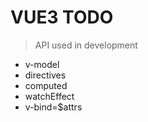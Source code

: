 # VUE3 TODO

>API used in development

- v-model
- directives
- computed
- watchEffect
- v-bind=$attrs
